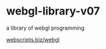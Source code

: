 # webgl-library-v07
a library of webgl programming

[webscripts.biz/webgl](https://www.webscripts.biz/webgl)

